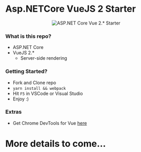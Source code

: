 # Asp.NETCore VueJS 2 Starter

<p align="center">
    <img src="https://github.com/markpieszak/aspnetcore-vue-starter/blob/master/architecture.png" alt="ASP.NET Core Vue 2.* Starter" title="ASP.NET Core Vue 2.* Starter">
</p>

### What is this repo?

- ASP.NET Core
- VueJS 2.*
  - Server-side rendering

### Getting Started?

- Fork and Clone repo
- `yarn install && webpack`
- Hit `F5` in VSCode or Visual Studio 
- Enjoy :)

### Extras

- Get Chrome DevTools for Vue [here](https://chrome.google.com/webstore/detail/vuejs-devtools/nhdogjmejiglipccpnnnanhbledajbpd)

# More details to come... 

